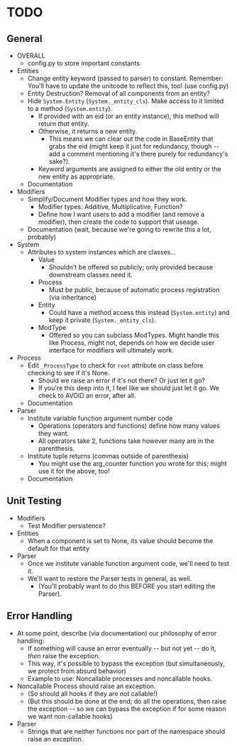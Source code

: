# TODO

## General
- OVERALL
  - config.py to store important constants
- Entities
  - Change entity keyword (passed to parser) to constant. Remember: You'll have to update the unitcode to reflect this, too! (use config.py)
  - Entity Destruction? Removal of all components from an entity?
  - Hide `System.Entity` (`System._entity_cls`). Make access to it limited to a method (`System.entity`).
    - If provided with an eid (or an entity instance), this method will return _that_ entity.
    - Otherwise, it returns a new entity.
      - This means we can clear out the code in BaseEntity that grabs the eid (might keep it just for redundancy, though -- add a comment mentioning it's there purely for redundancy's sake?).
    - Keyword arguments are assigned to either the old entity or the new entity as appropriate.
  - Documentation
- Modifiers
  - Simplify/Document Modifier types and how they work.
    - Modifier types: Additive, Multiplicative, Function?
    - Define how I want users to add a modifier (and remove a modifier), then create the code to support that useage.
  - Documentation (wait, because we're going to rewrite this a lot, probably)
- System
  - Attributes to system instances which are classes...
    - Value
      - Shouldn't be offered so publicly; only provided because downstream classes need it.
    - Process
      - Must be public, because of automatic process registration (via inheritance)
    - Entity
      - Could have a method access this instead (`System.entity`) and keep it private (`System._entity_cls`).
    - ModType
      - Offered so you can subclass ModTypes. Might handle this like Process, might not, depends on how we decide user interface for modifiers will ultimately work.
- Process
  - Edit `_ProcessType` to check for `root` attribute on class before checking to see if it's None.
    - Should we raise an error if it's not there? Or just let it go?
    - If you're this deep into it, I feel like we should just let it go. We check to AVOID an error, after all.
  - Documentation
- Parser
  - Institute variable function argument number code
    - Operations (operators and functions) define how many values they want.
    - All operators take 2, functions take however many are in the parenthesis.  
  - Institute tuple returns (commas outside of parenthesis)
    - You might use the arg_counter function you wrote for this; might use it for the above, too!
  - Documentation

## Unit Testing
- Modifiers
  - Test Modifier persistence?
- Entities
  - When a component is set to None, its value should become the default for that entity
- Parser
  - Once we institute variable function argument code, we'll need to test it.
  - We'll want to restore the Parser tests in general, as well.
    - (You'll probably want to do this BEFORE you start editing the Parser).

## Error Handling
- At some point, describe (via documentation) our philosophy of error handling:
  - If something will cause an error eventually -- but not yet -- do it, _then_ raise the exception.
  - This way, it's possible to bypass the exception (but simultaneously, we protect from absurd behavior)
  - Example to use: Noncallable processes and noncallable hooks.
- Noncallable Process should raise an exception.
  - (So should all hooks if they are not callable!)
  - (But this should be done at the end; do all the operations, then raise the exception -- so we can bypass the exception if for some reason we want non-callable hooks)
- Parser
  - Strings that are neither functions nor part of the namespace should raise an exception.
    
